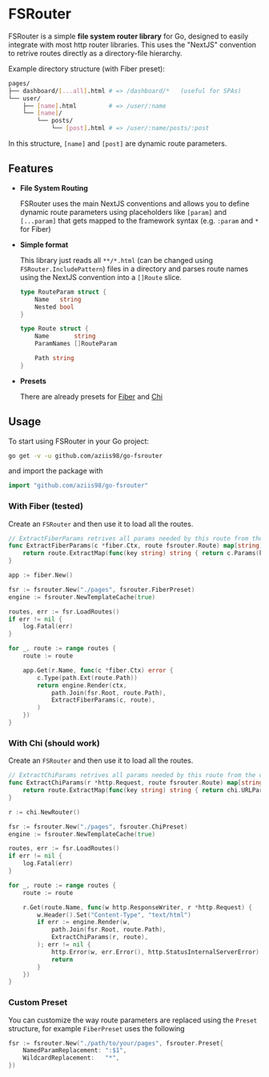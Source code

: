 # FSRouter

FSRouter is a simple **file system router library** for Go, designed to easily integrate with most http router libraries. This uses the "NextJS" convention to retrive routes directly as a directory-file hierarchy. 

Example directory structure (with Fiber preset):

```bash shell
pages/
├── dashboard/[...all].html # => /dashboard/*   (useful for SPAs)
└── user/
    ├── [name].html         # => /user/:name
    └── [name]/
        └── posts/
            └── [post].html # => /user/:name/posts/:post
```

In this structure, `[name]` and `[post]` are dynamic route parameters.

## Features

- **File System Routing**

    FSRouter uses the main NextJS conventions and allows you to define dynamic route parameters using placeholders like `[param]` and `[...param]` that gets mapped to the framework syntax (e.g. `:param` and `*` for Fiber)

- **Simple format**

    This library just reads all `**/*.html` (can be changed using `FSRouter.IncludePattern`) files in a directory and parses route names using the NextJS convention into a `[]Route` slice.

    ```go
    type RouteParam struct {
        Name   string
        Nested bool
    }

    type Route struct {
        Name       string
        ParamNames []RouteParam

        Path string
    }
    ```

- **Presets** 

    There are already presets for [Fiber](https://github.com/gofiber/fiber) and [Chi](https://github.com/go-chi/chi)

## Usage

To start using FSRouter in your Go project:

```bash shell
go get -v -u github.com/aziis98/go-fsrouter
```

and import the package with

```go
import "github.com/aziis98/go-fsrouter"
```

### With Fiber (tested)

Create an `FSRouter` and then use it to load all the routes.

```go
// ExtractFiberParams retrives all params needed by this route from the current context
func ExtractFiberParams(c *fiber.Ctx, route fsrouter.Route) map[string]string {
    return route.ExtractMap(func(key string) string { return c.Params(key) })
}
```

```go
app := fiber.New()

fsr := fsrouter.New("./pages", fsrouter.FiberPreset)
engine := fsrouter.NewTemplateCache(true)

routes, err := fsr.LoadRoutes()
if err != nil {
    log.Fatal(err)
}

for _, route := range routes {
    route := route

    app.Get(r.Name, func(c *fiber.Ctx) error {
        c.Type(path.Ext(route.Path))
        return engine.Render(ctx, 
            path.Join(fsr.Root, route.Path), 
            ExtractFiberParams(c, route),
        )
    })
}
```

### With Chi (should work)

Create an `FSRouter` and then use it to load all the routes.

```go
// ExtractChiParams retrives all params needed by this route from the current context
func ExtractChiParams(r *http.Request, route fsrouter.Route) map[string]string {
    return route.ExtractMap(func(key string) string { return chi.URLParam(r, key) })
}

```

```go
r := chi.NewRouter()

fsr := fsrouter.New("./pages", fsrouter.ChiPreset)
engine := fsrouter.NewTemplateCache(true)

routes, err := fsr.LoadRoutes()
if err != nil {
    log.Fatal(err)
}

for _, route := range routes {
    route := route

    r.Get(route.Name, func(w http.ResponseWriter, r *http.Request) {
        w.Header().Set("Content-Type", "text/html")
        if err := engine.Render(w, 
            path.Join(fsr.Root, route.Path), 
            ExtractChiParams(r, route),
        ); err != nil {
            http.Error(w, err.Error(), http.StatusInternalServerError)
            return
        }
    })
}
```

### Custom Preset

You can customize the way route parameters are replaced using the `Preset` structure, for example `FiberPreset` uses the following

```go
fsr := fsrouter.New("./path/to/your/pages", fsrouter.Preset{
    NamedParamReplacement: ":$1",
    WildcardReplacement:   "*",
})
```

